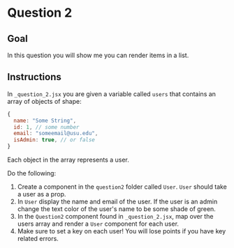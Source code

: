 # Question 2

## Goal
In this question you will show me you can render items in a list.

## Instructions

In `_question_2.jsx` you are given a variable called `users` that contains an array of objects of shape:

```javascript
{
  name: "Some String",
  id: 1, // some number
  email: "someemail@usu.edu",
  isAdmin: true, // or false
}
```
Each object in the array represents a user.

Do the following:
1. Create a component in the `question2` folder called `User`. `User` should take a user as a prop.
1. In `User` display the name and email of the user. If the user is an admin change the text color of the user's name to be some shade of green.
1. In the `Question2` component found in `_question_2.jsx`, map over the users array and render a `User` component for each user.
1. Make sure to set a key on each user! You will lose points if you have key related errors.